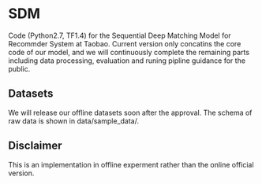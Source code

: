 # SDM
Code (Python2.7, TF1.4) for the Sequential Deep Matching Model for Recommder System at Taobao. Current version only concatins the core code of our model, and we will continuously complete the remaining parts including data processing, evaluation and runing pipline guidance for the public.

## Datasets
We will release our offline datasets soon after the approval. The schema of raw data is shown in data/sample_data/.

## Disclaimer
This is an implementation in offline experment rather than the online official version.
